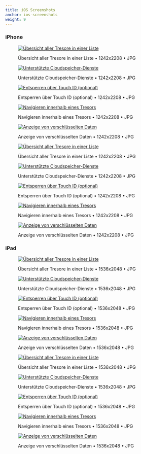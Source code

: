 ```yaml
---
title: iOS Screenshots
anchor: ios-screenshots
weight: 9
---
```

### iPhone

<div class="flex flex-wrap -mx-3">
  <div class="w-full px-3 md:w-1/2 lg:w-1/3">
    <figure class="rounded shadow bg-white text-center p-2 mb-8">
      <a href="/presskit/de/iphone-screenshot-1.jpg"><img class="inline-block mb-2" src="/presskit/de/iphone-screenshot-1.jpg" alt="Übersicht aller Tresore in einer Liste"/></a>
      <figcaption>
        <p class="text-sm text-gray-500">Übersicht aller Tresore in einer Liste • 1242x2208 • JPG</p>
      </figcaption>
    </figure>
  </div>
  <div class="w-full px-3 md:w-1/2 lg:w-1/3">
    <figure class="rounded shadow bg-white text-center p-2 mb-8">
      <a href="/presskit/de/iphone-screenshot-2.jpg"><img class="inline-block mb-2" src="/presskit/de/iphone-screenshot-2.jpg" alt="Unterstützte Cloudspeicher-Dienste"/></a>
      <figcaption>
        <p class="text-sm text-gray-500">Unterstützte Cloudspeicher-Dienste • 1242x2208 • JPG</p>
      </figcaption>
    </figure>
  </div>
  <div class="w-full px-3 md:w-1/2 lg:w-1/3">
    <figure class="rounded shadow bg-white text-center p-2 mb-8">
      <a href="/presskit/de/iphone-screenshot-3.jpg"><img class="inline-block mb-2" src="/presskit/de/iphone-screenshot-3.jpg" alt="Entsperren über Touch ID (optional)"/></a>
      <figcaption>
        <p class="text-sm text-gray-500">Entsperren über Touch ID (optional) • 1242x2208 • JPG</p>
      </figcaption>
    </figure>
  </div>
  <div class="w-full px-3 md:w-1/2 lg:w-1/3">
    <figure class="rounded shadow bg-white text-center p-2 mb-8">
      <a href="/presskit/de/iphone-screenshot-4.jpg"><img class="inline-block mb-2" src="/presskit/de/iphone-screenshot-4.jpg" alt="Navigieren innerhalb eines Tresors"/></a>
      <figcaption>
        <p class="text-sm text-gray-500">Navigieren innerhalb eines Tresors • 1242x2208 • JPG</p>
      </figcaption>
    </figure>
  </div>
  <div class="w-full px-3 md:w-1/2 lg:w-1/3">
    <figure class="rounded shadow bg-white text-center p-2 mb-8">
      <a href="/presskit/de/iphone-screenshot-5.jpg"><img class="inline-block mb-2" src="/presskit/de/iphone-screenshot-5.jpg" alt="Anzeige von verschlüsselten Daten"/></a>
      <figcaption>
        <p class="text-sm text-gray-500">Anzeige von verschlüsselten Daten • 1242x2208 • JPG</p>
      </figcaption>
    </figure>
  </div>
</div>

<div class="flex flex-wrap -mx-3">
  <div class="w-full px-3 md:w-1/2 lg:w-1/3">
    <figure class="rounded shadow bg-white text-center p-2 mb-8">
      <a href="/presskit/de/iphone-appstore-screenshot-1.jpg"><img class="inline-block mb-2" src="/presskit/de/iphone-appstore-screenshot-1.jpg" alt="Übersicht aller Tresore in einer Liste"/></a>
      <figcaption>
        <p class="text-sm text-gray-500">Übersicht aller Tresore in einer Liste • 1242x2208 • JPG</p>
      </figcaption>
    </figure>
  </div>
  <div class="w-full px-3 md:w-1/2 lg:w-1/3">
    <figure class="rounded shadow bg-white text-center p-2 mb-8">
      <a href="/presskit/de/iphone-appstore-screenshot-2.jpg"><img class="inline-block mb-2" src="/presskit/de/iphone-appstore-screenshot-2.jpg" alt="Unterstützte Cloudspeicher-Dienste"/></a>
      <figcaption>
        <p class="text-sm text-gray-500">Unterstützte Cloudspeicher-Dienste • 1242x2208 • JPG</p>
      </figcaption>
    </figure>
  </div>
  <div class="w-full px-3 md:w-1/2 lg:w-1/3">
    <figure class="rounded shadow bg-white text-center p-2 mb-8">
      <a href="/presskit/de/iphone-appstore-screenshot-3.jpg"><img class="inline-block mb-2" src="/presskit/de/iphone-appstore-screenshot-3.jpg" alt="Entsperren über Touch ID (optional)"/></a>
      <figcaption>
        <p class="text-sm text-gray-500">Entsperren über Touch ID (optional) • 1242x2208 • JPG</p>
      </figcaption>
    </figure>
  </div>
  <div class="w-full px-3 md:w-1/2 lg:w-1/3">
    <figure class="rounded shadow bg-white text-center p-2 mb-8">
      <a href="/presskit/de/iphone-appstore-screenshot-4.jpg"><img class="inline-block mb-2" src="/presskit/de/iphone-appstore-screenshot-4.jpg" alt="Navigieren innerhalb eines Tresors"/></a>
      <figcaption>
        <p class="text-sm text-gray-500">Navigieren innerhalb eines Tresors • 1242x2208 • JPG</p>
      </figcaption>
    </figure>
  </div>
  <div class="w-full px-3 md:w-1/2 lg:w-1/3">
    <figure class="rounded shadow bg-white text-center p-2 mb-8">
      <a href="/presskit/de/iphone-appstore-screenshot-5.jpg"><img class="inline-block mb-2" src="/presskit/de/iphone-appstore-screenshot-5.jpg" alt="Anzeige von verschlüsselten Daten"/></a>
      <figcaption>
        <p class="text-sm text-gray-500">Anzeige von verschlüsselten Daten • 1242x2208 • JPG</p>
      </figcaption>
    </figure>
  </div>
</div>

### iPad

<div class="flex flex-wrap -mx-3">
  <div class="w-full px-3 md:w-1/2 lg:w-1/3">
    <figure class="rounded shadow bg-white text-center p-2 mb-8">
      <a href="/presskit/de/ipad-screenshot-1.jpg"><img class="inline-block mb-2" src="/presskit/de/ipad-screenshot-1.jpg" alt="Übersicht aller Tresore in einer Liste"/></a>
      <figcaption>
        <p class="text-sm text-gray-500">Übersicht aller Tresore in einer Liste • 1536x2048 • JPG</p>
      </figcaption>
    </figure>
  </div>
  <div class="w-full px-3 md:w-1/2 lg:w-1/3">
    <figure class="rounded shadow bg-white text-center p-2 mb-8">
      <a href="/presskit/de/ipad-screenshot-2.jpg"><img class="inline-block mb-2" src="/presskit/de/ipad-screenshot-2.jpg" alt="Unterstützte Cloudspeicher-Dienste"/></a>
      <figcaption>
        <p class="text-sm text-gray-500">Unterstützte Cloudspeicher-Dienste • 1536x2048 • JPG</p>
      </figcaption>
    </figure>
  </div>
  <div class="w-full px-3 md:w-1/2 lg:w-1/3">
    <figure class="rounded shadow bg-white text-center p-2 mb-8">
      <a href="/presskit/de/ipad-screenshot-3.jpg"><img class="inline-block mb-2" src="/presskit/de/ipad-screenshot-3.jpg" alt="Entsperren über Touch ID (optional)"/></a>
      <figcaption>
        <p class="text-sm text-gray-500">Entsperren über Touch ID (optional) • 1536x2048 • JPG</p>
      </figcaption>
    </figure>
  </div>
  <div class="w-full px-3 md:w-1/2 lg:w-1/3">
    <figure class="rounded shadow bg-white text-center p-2 mb-8">
      <a href="/presskit/de/ipad-screenshot-4.jpg"><img class="inline-block mb-2" src="/presskit/de/ipad-screenshot-4.jpg" alt="Navigieren innerhalb eines Tresors"/></a>
      <figcaption>
        <p class="text-sm text-gray-500">Navigieren innerhalb eines Tresors • 1536x2048 • JPG</p>
      </figcaption>
    </figure>
  </div>
  <div class="w-full px-3 md:w-1/2 lg:w-1/3">
    <figure class="rounded shadow bg-white text-center p-2 mb-8">
      <a href="/presskit/de/ipad-screenshot-5.jpg"><img class="inline-block mb-2" src="/presskit/de/ipad-screenshot-5.jpg" alt="Anzeige von verschlüsselten Daten"/></a>
      <figcaption>
        <p class="text-sm text-gray-500">Anzeige von verschlüsselten Daten • 1536x2048 • JPG</p>
      </figcaption>
    </figure>
  </div>
</div>

<div class="flex flex-wrap -mx-3">
  <div class="w-full px-3 md:w-1/2 lg:w-1/3">
    <figure class="rounded shadow bg-white text-center p-2 mb-8">
      <a href="/presskit/de/ipad-appstore-screenshot-1.jpg"><img class="inline-block mb-2" src="/presskit/de/ipad-appstore-screenshot-1.jpg" alt="Übersicht aller Tresore in einer Liste"/></a>
      <figcaption>
        <p class="text-sm text-gray-500">Übersicht aller Tresore in einer Liste • 1536x2048 • JPG</p>
      </figcaption>
    </figure>
  </div>
  <div class="w-full px-3 md:w-1/2 lg:w-1/3">
    <figure class="rounded shadow bg-white text-center p-2 mb-8">
      <a href="/presskit/de/ipad-appstore-screenshot-2.jpg"><img class="inline-block mb-2" src="/presskit/de/ipad-appstore-screenshot-2.jpg" alt="Unterstützte Cloudspeicher-Dienste"/></a>
      <figcaption>
        <p class="text-sm text-gray-500">Unterstützte Cloudspeicher-Dienste • 1536x2048 • JPG</p>
      </figcaption>
    </figure>
  </div>
  <div class="w-full px-3 md:w-1/2 lg:w-1/3">
    <figure class="rounded shadow bg-white text-center p-2 mb-8">
      <a href="/presskit/de/ipad-appstore-screenshot-3.jpg"><img class="inline-block mb-2" src="/presskit/de/ipad-appstore-screenshot-3.jpg" alt="Entsperren über Touch ID (optional)"/></a>
      <figcaption>
        <p class="text-sm text-gray-500">Entsperren über Touch ID (optional) • 1536x2048 • JPG</p>
      </figcaption>
    </figure>
  </div>
  <div class="w-full px-3 md:w-1/2 lg:w-1/3">
    <figure class="rounded shadow bg-white text-center p-2 mb-8">
      <a href="/presskit/de/ipad-appstore-screenshot-4.jpg"><img class="inline-block mb-2" src="/presskit/de/ipad-appstore-screenshot-4.jpg" alt="Navigieren innerhalb eines Tresors"/></a>
      <figcaption>
        <p class="text-sm text-gray-500">Navigieren innerhalb eines Tresors • 1536x2048 • JPG</p>
      </figcaption>
    </figure>
  </div>
  <div class="w-full px-3 md:w-1/2 lg:w-1/3">
    <figure class="rounded shadow bg-white text-center p-2 mb-8">
      <a href="/presskit/de/ipad-appstore-screenshot-5.jpg"><img class="inline-block mb-2" src="/presskit/de/ipad-appstore-screenshot-5.jpg" alt="Anzeige von verschlüsselten Daten"/></a>
      <figcaption>
        <p class="text-sm text-gray-500">Anzeige von verschlüsselten Daten • 1536x2048 • JPG</p>
      </figcaption>
    </figure>
  </div>
</div>
